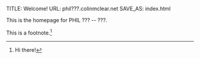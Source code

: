 TITLE: Welcome!
URL: phil???.colinmclear.net
SAVE_AS: index.html

This is the homepage for PHIL ??? -- ???.

This is a footnote.[^1]

[^1]: Hi there!

